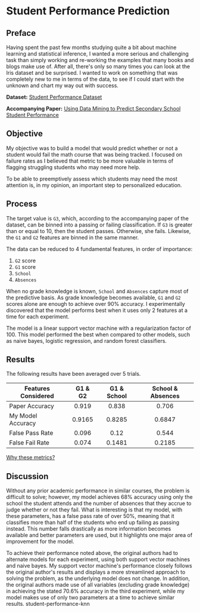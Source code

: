 # Student Performance Prediction #

## Preface ##

Having spent the past few months studying quite a bit about machine learning and statistical inference, I wanted a more serious and challenging task than simply working and re-working the examples that many books and blogs make use of. After all, there's only so many times you can look at the Iris dataset and be surprised. I wanted to work on something that was completely new to me in terms of the data, to see if I could start with the unknown and chart my way out with success.

**Dataset:** [Student Performance Dataset](https://archive.ics.uci.edu/ml/datasets/Student+Performance)

**Accompanying Paper:** [Using Data Mining to Predict Secondary School Student Performance](http://www3.dsi.uminho.pt/pcortez/student.pdf)

## Objective ##

My objective was to build a model that would predict whether or not a student would fail the math course that was being tracked. I focused on failure rates as I believed that metric to be more valuable in terms of flagging struggling students who may need more help.

To be able to preemptively assess which students may need the most attention is, in my opinion, an important step to personalized education.

## Process ##

The target value is `G3`, which, according to the accompanying paper of the dataset, can be binned into a passing or failing classification. If `G3` is greater than or equal to 10, then the student passes. Otherwise, she fails. Likewise, the `G1` and `G2` features are binned in the same manner.

The data can be reduced to 4 fundamental features, in order of importance:
1. `G2` score
2. `G1` score
3. `School`
4. `Absences`

When no grade knowledge is known, `School` and `Absences` capture most of the predictive basis. As grade knowledge becomes available, `G1` and `G2` scores alone are enough to achieve over 90% accuracy. I experimentally discovered that the model performs best when it uses only 2 features at a time for each experiment.

The model is a linear support vector machine with a regularization factor of 100. This model performed the best when compared to other models, such as naive bayes, logistic regression, and random forest classifiers.

## Results ##

The following results have been averaged over 5 trials.

| Features Considered 	| G1 & G2 	| G1 & School 	| School & Absences 	|
|---------------------	|:-------:	|:-----------:	|:-----------------:	|
| Paper Accuracy      	|   0.919 	|       0.838 	|             0.706 	|
| My Model Accuracy   	|  0.9165 	|      0.8285 	|            0.6847 	|
| False Pass Rate     	|   0.096 	|        0.12 	|             0.544 	|
| False Fail Rate     	|   0.074 	|      0.1481 	|            0.2185 	|

[Why these metrics?](https://github.com/sachanganesh/student-performance-prediction/issues/1#issuecomment-508577754)

## Discussion ##

Without any prior academic performance in similar courses, the problem is difficult to solve; however, my model achieves 68% accuracy using only the school the student attends and the number of absences that they accrue to judge whether or not they fail. What is interesting is that my model, with these parameters, has a false pass rate of over 50%, meaning that it classifies more than half of the students who end up failing as passing instead. This number falls drastically as more information becomes available and better parameters are used, but it highlights one major area of improvement for the model.

To achieve their performance noted above, the original authors had to alternate models for each experiment, using both support vector machines and naive bayes. My support vector machine's performance closely follows the original author's results and displays a more streamlined approach to solving the problem, as the underlying model does not change. In addition, the original authors made use of all variables (excluding grade knowledge) in achieving the stated 70.6% accuracy in the third experiment, while my model makes use of only two parameters at a time to achieve similar results.
student-performance-knn
